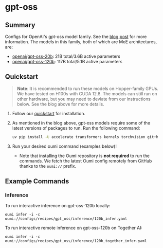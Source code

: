 # gpt-oss

## Summary

Configs for OpenAI's gpt-oss model family. See the [blog post](https://huggingface.co/blog/welcome-openai-gpt-oss) for more information. The models in this family, both of which are MoE architectures, are:

- [openai/gpt-oss-20b](https://huggingface.co/openai/gpt-oss-20b): 21B total/3.6B active parameters
- [openai/gpt-oss-120b](https://huggingface.co/openai/gpt-oss-120b): 117B total/5.1B active parameters

## Quickstart

> **Note**: It is recommended to run these models on Hopper-family GPUs. We have tested on H100s with CUDA 12.8. The models can still run on other hardware, but you may need to deviate from our instructions below. See the blog above for more details.

1. Follow our [quickstart](https://oumi.ai/docs/en/latest/get_started/quickstart.html) for installation.
2. As mentioned in the blog above, gpt-oss models require some of the latest versions of packages to run. Run the following command:

   ```bash
   uv pip install -U accelerate transformers kernels torchvision git+https://github.com/triton-lang/triton.git@main#subdirectory=python/triton_kernels
   ```

3. Run your desired oumi command (examples below)!
   - Note that installing the Oumi repository is **not required** to run the commands. We fetch the latest Oumi config remotely from GitHub thanks to the `oumi://` prefix.

## Example Commands

### Inference

To run interactive inference on gpt-oss-120b locally:

```shell
oumi infer -i -c oumi://configs/recipes/gpt_oss/inference/120b_infer.yaml
```

To run interactive remote inference on gpt-oss-120b on Together AI:

```shell
oumi infer -i -c oumi://configs/recipes/gpt_oss/inference/120b_together_infer.yaml
```
